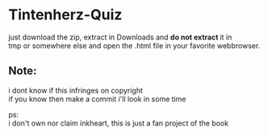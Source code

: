 # Tintenherz-Quiz

just download the zip, extract in Downloads and <strong>do not extract </strong>it in <br>
tmp or somewhere else and open the .html file in your favorite webbrowser.


## Note:
i dont know if this infringes on copyright <br>
if you know then make a commit i'll look in some time



ps:<br>
i don't own nor claim inkheart, this is just a fan project of the book
